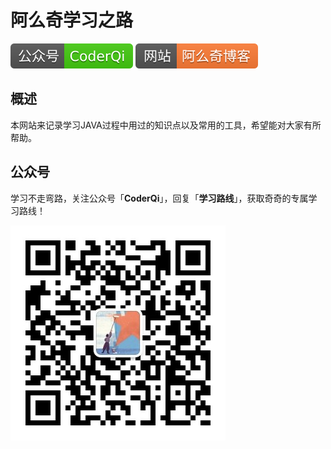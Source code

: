 # 阿么奇学习之路

<p>
    <a href="#?id=公众号"><img src="./image/public.svg" alt="公众号"></a>
    <a href="http://amoqi.cn"><img src="./image/bsdn.svg" alt="网站"></a>
</p>

## 概述

本网站来记录学习JAVA过程中用过的知识点以及常用的工具，希望能对大家有所帮助。

## 公众号

学习不走弯路，关注公众号「**CoderQi**」，回复「**学习路线**」，获取奇奇的专属学习路线！

![公众号图片](./image/qrcode_for_gh_94da13fa7c94_344.jpg)
